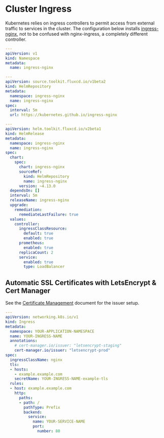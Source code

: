 # Cluster Ingress
Kubernetes relies on ingress controllers to permit access from external traffic to services in the cluster.
The configuration below installs [ingress-nginx](https://kubernetes.github.io/ingress-nginx/), not to be confused with nginx-ingress, a completely different controller.

```yaml:ingress-nginx.yaml
---
apiVersion: v1
kind: Namespace
metadata:
  name: ingress-nginx

---
apiVersion: source.toolkit.fluxcd.io/v1beta2
kind: HelmRepository
metadata:
  namespace: ingress-nginx
  name: ingress-nginx
spec:
  interval: 5m
  url: https://kubernetes.github.io/ingress-nginx

---
apiVersion: helm.toolkit.fluxcd.io/v2beta1
kind: HelmRelease
metadata:
  namespace: ingress-nginx
  name: ingress-nginx
spec:
  chart:
    spec:
      chart: ingress-nginx
      sourceRef:
        kind: HelmRepository
        name: ingress-nginx
      version: ~4.13.0
  dependsOn: []
  interval: 5m
  releaseName: ingress-nginx
  upgrade:
    remediation:
      remediateLastFailure: true
  values:
    controller:
      ingressClassResource:
        default: true
        enabled: true
      prometheus:
        enabled: true
      replicaCount: 2
      service:
        enabled: true
        type: LoadBalancer

```

## Automatic SSL Certificates with LetsEncrypt & Cert Manager
See the [Certificate Management](certificate-management.md) document for the issuer setup.

```yaml:your-ingress.yaml
---
apiVersion: networking.k8s.io/v1
kind: Ingress
metadata:
  namespace: YOUR-APPLICATION-NAMESPACE
  name: YOUR-INGRESS-NAME
  annotations:
    # cert-manager.io/issuer: "letsencrypt-staging"
    cert-manager.io/issuer: "letsencrypt-prod"
spec:
  ingressClassName: nginx
  tls:
  - hosts:
    - example.example.com
    secretName: YOUR-INGRESS-NAME-example-tls
  rules:
  - host: example.example.com
    http:
      paths:
      - path: /
        pathType: Prefix
        backend:
          service:
            name: YOUR-SERVICE-NAME
            port:
              number: 80
```